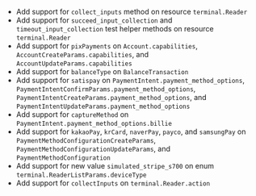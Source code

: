 * Add support for `collect_inputs` method on resource `terminal.Reader`
* Add support for `succeed_input_collection` and `timeout_input_collection` test helper methods on resource `terminal.Reader`
* Add support for `pixPayments` on `Account.capabilities`, `AccountCreateParams.capabilities`, and `AccountUpdateParams.capabilities`
* Add support for `balanceType` on `BalanceTransaction`
* Add support for `satispay` on `PaymentIntent.payment_method_options`, `PaymentIntentConfirmParams.payment_method_options`, `PaymentIntentCreateParams.payment_method_options`, and `PaymentIntentUpdateParams.payment_method_options`
* Add support for `captureMethod` on `PaymentIntent.payment_method_options.billie`
* Add support for `kakaoPay`, `krCard`, `naverPay`, `payco`, and `samsungPay` on `PaymentMethodConfigurationCreateParams`, `PaymentMethodConfigurationUpdateParams`, and `PaymentMethodConfiguration`
* Add support for new value `simulated_stripe_s700` on enum `terminal.ReaderListParams.deviceType`
* Add support for `collectInputs` on `terminal.Reader.action`